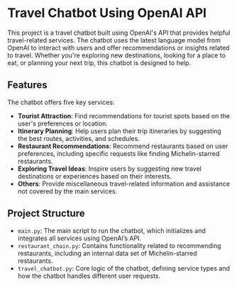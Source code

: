 # Travel Chatbot Using OpenAI API

This project is a travel chatbot built using OpenAI's API that provides helpful travel-related services. The chatbot uses the latest language model from OpenAI to interact with users and offer recommendations or insights related to travel. Whether you're exploring new destinations, looking for a place to eat, or planning your next trip, this chatbot is designed to help.

## Features 

The chatbot offers five key services:
- **Tourist Attraction**: Find recommendations for tourist spots based on the user's preferences or location.
- **Itinerary Planning**: Help users plan their trip itineraries by suggesting the best routes, activities, and schedules.
- **Restaurant Recommendations**: Recommend restaurants based on user preferences, including specific requests like finding Michelin-starred restaurants.
- **Exploring Travel Ideas**: Inspire users by suggesting new travel destinations or experiences based on their interests.
- **Others**: Provide miscellaneous travel-related information and assistance not covered by the main services.

## Project Structure

- `main.py`: The main script to run the chatbot, which initializes and integrates all services using OpenAI’s API.
- `restaurant_chain.py`: Contains functionality related to recommending restaurants, including an internal data set of Michelin-starred restaurants.
- `travel_chatbot.py`: Core logic of the chatbot, defining service types and how the chatbot handles different user requests.